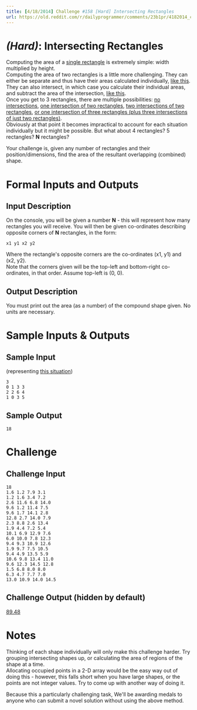 ```yaml
---
title: [4/18/2014] Challenge #158 [Hard] Intersecting Rectangles
url: https://old.reddit.com/r/dailyprogrammer/comments/23b1pr/4182014_challenge_158_hard_intersecting_rectangles/
---
```


# [](#HardIcon) _(Hard)_: Intersecting Rectangles

Computing the area of a [single rectangle](http://i.imgur.com/0W5Oiav.png) is extremely simple: width multiplied by height.  
Computing the area of two rectangles is a little more challenging. They can either be separate and thus have their areas calculated individually, [like this](http://i.imgur.com/IefYcFj.png). They can also intersect, in which case you calculate their individual areas, and subtract the area of the intersection, [like this](http://i.imgur.com/6GzHGrh.png).  
Once you get to 3 rectangles, there are multiple possibilities: [no intersections](http://i.imgur.com/Ja2TUMv.png), [one intersection of two rectangles](http://i.imgur.com/OgYPfxG.png), [two intersections of two rectangles](http://i.imgur.com/orCodUz.png), [or one intersection of three rectangles (plus three intersections of just two rectangles)](http://i.imgur.com/xW1E588.png).  
Obviously at that point it becomes impractical to account for each situation individually but it might be possible. But what about 4 rectangles? 5 rectangles? **N** rectangles?

Your challenge is, given any number of rectangles and their position/dimensions, find the area of the resultant overlapping (combined) shape.

# Formal Inputs and Outputs

## Input Description

On the console, you will be given a number **N** - this will represent how many rectangles you will receive. You will then be given co-ordinates describing opposite corners of **N** rectangles, in the form:

    x1 y1 x2 y2
    
Where the rectangle's opposite corners are the co-ordinates (x1, y1) and (x2, y2).  
Note that the corners given will be the top-left and bottom-right co-ordinates, in that order. Assume top-left is (0, 0).

## Output Description

You must print out the area (as a number) of the compound shape given. No units are necessary.

# Sample Inputs & Outputs

## Sample Input

(representing [this situation](http://i.imgur.com/l2xVFOi.png))

	3
	0 1 3 3
	2 2 6 4
	1 0 3 5

## Sample Output

	18

# Challenge

## Challenge Input

	18
	1.6 1.2 7.9 3.1
	1.2 1.6 3.4 7.2
	2.6 11.6 6.8 14.0
	9.6 1.2 11.4 7.5
	9.6 1.7 14.1 2.8
	12.8 2.7 14.0 7.9
	2.3 8.8 2.6 13.4
	1.9 4.4 7.2 5.4
	10.1 6.9 12.9 7.6
	6.0 10.0 7.8 12.3
	9.4 9.3 10.9 12.6
	1.9 9.7 7.5 10.5
	9.4 4.9 13.5 5.9
	10.6 9.8 13.4 11.0
	9.6 12.3 14.5 12.8
	1.5 6.8 8.0 8.0
	6.3 4.7 7.7 7.0
	13.0 10.9 14.0 14.5
	
## Challenge Output (hidden by default)

[89.48](/spoiler)
	
# Notes

Thinking of each shape individually will only make this challenge harder. Try grouping intersecting shapes up, or calculating the area of regions of the shape at a time.  
Allocating occupied points in a 2-D array would be the easy way out of doing this - however, this falls short when you have large shapes, or the points are not integer values. Try to come up with another way of doing it.

Because this a particularly challenging task, We'll be awarding medals to anyone who can submit a novel solution without using the above method.
